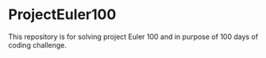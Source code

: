 # ProjectEuler100
This repository is for solving project Euler 100 and in purpose of 100 days of coding challenge.
